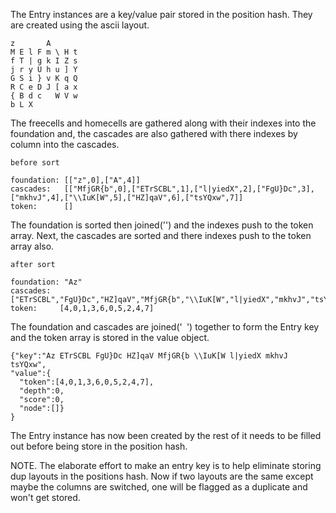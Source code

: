 The Entry instances are a key/value pair stored in the position hash. They are created using the ascii layout.

```
z       A       
M E l F m \ H t 
f T | g k I Z s 
j r y U h u ] Y 
G S i } v K q Q 
R C e D J [ a x 
{ B d c   W V w 
b L X           
```

The freecells and homecells are gathered along with their indexes into the foundation and,
the cascades are also gathered with there indexes by column into the cascades.

```
before sort

foundation: [["z",0],["A",4]]
cascades:   [["MfjGR{b",0],["ETrSCBL",1],["l|yiedX",2],["FgU}Dc",3],["mkhvJ",4],["\\IuK[W",5],["HZ]qaV",6],["tsYQxw",7]]
token:      []
```

The foundation is sorted then joined('') and the indexes push to the token array. Next, the cascades are sorted and there indexes push to the token array also.

```
after sort

foundation: "Az"
cascades:  ["ETrSCBL","FgU}Dc","HZ]qaV","MfjGR{b","\\IuK[W","l|yiedX","mkhvJ","tsYQxw"]
token:     [4,0,1,3,6,0,5,2,4,7]
```

The foundation and cascades are joined('` `') together to form the Entry key and the token array is stored in the value object.

```
{"key":"Az ETrSCBL FgU}Dc HZ]qaV MfjGR{b \\IuK[W l|yiedX mkhvJ tsYQxw",
"value":{
  "token":[4,0,1,3,6,0,5,2,4,7],
  "depth":0,
  "score":0,
  "node":[]}
}
```

The Entry instance has now been created by the rest of it needs to be filled out before being store in the position hash.

NOTE. The elaborate effort to make an entry key is to help eliminate storing dup layouts in the positions hash. Now if two layouts are the same except maybe the columns are switched, one will be flagged as a duplicate and won't get stored.
